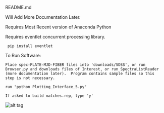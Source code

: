 README.md

Will Add More Documentation Later.

Requires Most Recent version of Anaconda Python

Requires eventlet concurrent processing library.

     pip install eventlet

To Run Software: 

	Place spec-PLATE-MJD-FIBER files into 'downloads/SDSS', or run Browser.py and downloads files of Interest, or run SpectraListReader (more documentation later).  Program contains sample files so this step is not necessary.

	run "python Plotting_Interface_5.py"
	
	If asked to build matches.rep, type 'y'
	

![alt tag](http://i.imgur.com/IZtURxg.png)	


